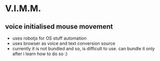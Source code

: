 # V.I.M.M.
## voice initialised mouse movement
- uses robotjs for OS stuff automation
- uses browser as voice and text conversion source
- currently it is not bundled and so, is difficult to use. 
can bundle it only after i learn how to do so :)
